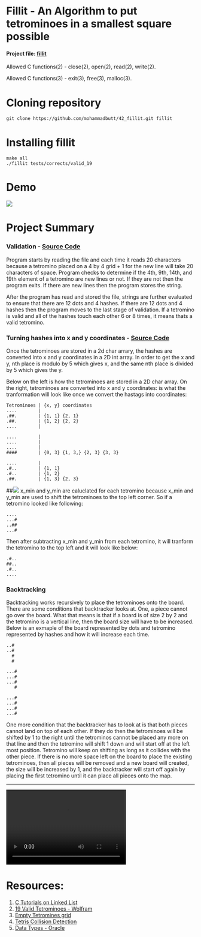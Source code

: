 # Fillit - An Algorithm to put tetrominoes in a smallest square possible

#### Project file: [fillit](https://github.com/mohammadbutt/42_fillit/blob/master/doc.fillit.en.pdf)

Allowed C functions(2) - close(2), open(2), read(2), write(2).

Allowed C functions(3) - exit(3), free(3), malloc(3).

# Cloning repository
```git clone https://github.com/mohammadbutt/42_fillit.git fillit```

# Installing fillit
```
make all
./fillit tests/corrects/valid_19
```

# Demo

![](https://github.com/mohammadbutt/42_fillit/blob/master/media/fillit_1080p_30fps.gif)

# Project Summary

### Validation - [Source Code](https://github.com/mohammadbutt/42_fillit/blob/513846b6841171d2d37894244bbde4f594c7f0b5/valid.c)
Program starts by reading the file and each time it reads 20 characters because a tetromino placed on a 4 by 4 grid + 1 for the new line will take 20 characters of space. Program checks to determine if the 4th, 9th, 14th, and 19th element of a tetromino are new lines or not. If they are not then the program exits. If there are new lines then the program stores the string.

After the program has read and stored the file, strings are further evaluated to ensure that there are 12 dots and 4 hashes. If there are 12 dots and 4 hashes then the program moves to the last stage of validation. If a tetromino is valid and all of the hashes touch each other 6 or 8 times, it means thats a valid tetromino.

### Turning hashes into x and y coordinates - [Source Code](https://github.com/mohammadbutt/42_fillit/blob/513846b6841171d2d37894244bbde4f594c7f0b5/coordinate.c)
Once the tetrominoes are stored in a 2d char arrary, the hashes are converted into x and y coordinates in a 2D int array. In order to get the x and y, nth place is modulo by 5 which gives x, and the same nth place is divided by 5 which gives the y.

Below on the left is how the tetrominoes are stored in a 2D char array. On the right, tetrominoes are converted into x and y coordinates: is what the tranformation will look like once we convert the hastags into coordinates:
```
Tetrominoes | {x, y} coordinates
....        |
.##.        | {1, 1} {2, 1}
.##.        | {1, 2} {2, 2}
....        |

....        | 
....        |
....        |
####        | {0, 3} {1, 3,} {2, 3} {3, 3}

....        |
.#..        | {1, 1}
.#..        | {1, 2}
.##.        | {1, 3} {2, 3}
```
##<img src= "https://github.com/mohammadbutt/42_fillit/blob/master/media/hashes_to_corords_1.png">
x_min and y_min are caluclated for each tetromino because x_min and y_min are used to shift the tetrominoes to the top left corner. So if a tetromino looked like following:
```
....
...#
..##
...#
```
Then after subtracting x_min and y_min from each tetromino, it will tranform the tetromino to the top left and it will look like below:

```
.#..
##..
.#..
....
```

### Backtracking
Backtracking works recursively to place the tetrominoes onto the board. There are some conditions that backtracker looks at. One, a piece cannot go over the board. What that means is that if a board is of size 2 by 2 and the tetromino is a vertical line, then the board size will have to be increased. Below is an exmaple of the board represented by dots and tetromino represented by hashes and how it will increase each time.
```
..#
..#
  #
  #
```

```
...#
...#
...#
   #
```
```
...#
...#
...#
...#
```
One more condition that the backtracker has to look at is that both pieces cannot land on top of each other. If they do then the tetrominoes will be shifted by 1 to the right until the tetrominos cannot be placed any more on that line and then the tetromino will shift 1 down and will start off at the left most position. Tetromino will keep on shifting as long as it collides with the other piece. If there is no more space left on the board to place the existing tetrominoes, then all pieces will be removed and a new board will created, the size will be increased by 1, and the backtracker will start off again by placing the first tetromino until it can place all pieces onto the map.

---
<video src="https://github.com/mohammadbutt/42_fillit/blob/master/media/fillit_1080p.mov" width="320" height="200" controls preload></video>

# Resources:
1. [C Tutorials on Linked List](http://www.zentut.com/c-tutorial/c-linked-list/)
2. [19 Valid Tetrominoes - Wolfram](http://mathworld.wolfram.com/Tetromino.html)
3. [Empty Tetromines grid](https://gfredericks.com/things/polyominoes)
4. [Tetris Collision Detection](https://gamedevelopment.tutsplus.com/tutorials/implementing-tetris-collision-detection--gamedev-852)
5. [Data Types - Oracle](https://docs.oracle.com/javase/tutorial/java/nutsandbolts/datatypes.html)
